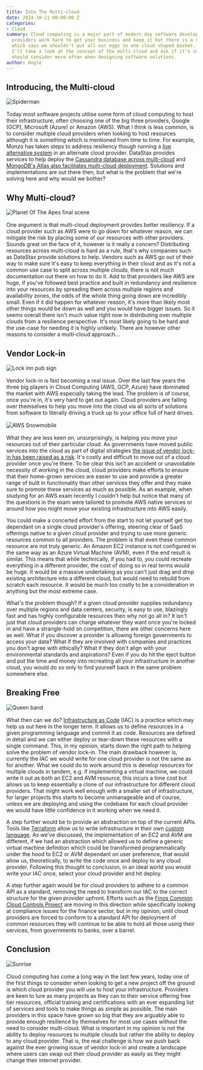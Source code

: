```yaml
---
title: Into The Multi-cloud
date: 2024-10-21 00:00:00 Z
categories:
- Cloud
summary: Cloud computing is a major part of modern day software development. Big cloud
  providers work hard to get your business and keep it but there is a school of thought
  which says we shouldn't put all our eggs in one cloud shaped basket. In this post
  I'll take a look at the concept of the multi-cloud and ask if it's something we
  should consider more often when designing software solutions.
author: dogle
---
```


## Introducing, the Multi-cloud

<img src="{{site.baseurl}}/dogle/assets/multicloud/sm.jpg" alt="Spiderman" title="With great cloud provider comes great problems" style="display: block; margin: 1rem auto;" />

Today most software projects utilise some form of cloud computing to host their infrastructure, often choosing one of the big three providers, Google (GCP), Microsoft (Azure) or Amazon (AWS). What I think is less common, is to consider multiple cloud providers when looking to host resources although it is something which is mentioned from time to time. For example, Monzo has taken steps to address resiliency though running a [live alternative system](https://www.linkedin.com/posts/joemerriman1989_monzo-banks-multi-cloud-environment-is-now-activity-7196510667674132481-7o5y/) in an alternate cloud provider. DataStax provides services to help deploy the [Cassandra database across multi-cloud](https://www.datastax.com/blog/datastax-helps-enterprises-achieve-multi-cloud-deployments-open-source-apache) and [MongoDB's Atlas also facilitates multi-cloud deployment](https://www.mongodb.com/resources/basics/multicloud). Solutions and implementations are out there then, but what is the problem that we're solving here and why would we bother?

## Why Multi-cloud?

<img src="{{site.baseurl}}/dogle/assets/multicloud/pota.jpg" alt="Planet Of The Apes final scene" title="You blew it up! Damn you! Goddamn you all to hell!" style="display: block; margin: 1rem auto;" />

One argument is that multi-cloud deployment provides better resiliency. If a cloud provider such as AWS were to go down for whatever reason, we can mitigate the risk by placing some of our resources with other providers. Sounds great on the face of it, however is it really a concern? Distributing resources across multi-cloud is hard as a rule, that's why companies such as DataStax provide solutions to help. Vendors such as AWS go out of their way to make sure it's easy to keep everything in their cloud and as it's not a common use case to split across multiple clouds, there is not much documentation out there on how to do it. Add to that providers like AWS are huge, if you've followed best practice and built in redundancy and resilience into your resources by spreading them across multiple regions and availability zones, the odds of the whole thing going down are incredibly small. Even if it did happen for whatever reason, it's more than likely most other things would be down as well and you would have bigger issues. So it seems overall there isn't much value right now in distributing over multiple clouds from a resilience perspective. It's most likely going to be hard and the use-case for needing it is highly unlikely. There are however other reasons to consider a multi-cloud approach...

## Vendor Lock-in

<img src="{{site.baseurl}}/dogle/assets/multicloud/li.jpg" alt="Lock inn pub sign" title="You can check out any time you like, but you can never leave" style="display: block; margin: 1rem auto;" />

Vendor lock-in is fast becoming a real issue. Over the last few years the three big players in Cloud Computing (AWS, GCP, Azure) have dominated the market with AWS especially taking the lead. The problem is of course, once you're in, it's very hard to get out again. Cloud providers are falling over themselves to help you move into the cloud via all sorts of solutions from software to literally driving a truck up to your office full of hard drives.

<img src="{{site.baseurl}}/dogle/assets/multicloud/aws-snowmobile.jpg" alt="AWS Snowmobile" title="AWS Snowmobile" style="display: block; margin: 1rem auto;" />

What they are less keen on, unsurprisingly, is helping you move your resources out of their particular cloud. As governments have moved public services into the cloud as part of digital strategies [the issue of vendor lock-in has been raised as a risk](https://www.theregister.com/2024/04/04/uk_cddo_admits_cloud_spending_lock_issues_exclusive/). It's costly and difficult to move out of a cloud provider once you're there. To be clear this isn't an accident or unavoidable necessity of working in the cloud, cloud providers make efforts to ensure that their home-grown services are easier to use and provide a greater range of built in functionality than other services they offer and they make sure to promote these services as much as possible. As an example, when studying for an AWS exam recently I couldn't help but notice that many of the questions in the exam were tailored to promote AWS native services or around how you might move your existing infrastructure into AWS easily.

You could make a concerted effort from the start to not let yourself get too dependant on a single cloud provider's offering, steering clear of SaaS offerings native to a given cloud provider and trying to use more generic resources common to all providers. The problem is that even these common resource are not truly generic. An Amazon EC2 instance is not configured in the same way as an Azure Virtual Machine (AVM), even if the end result is similar. This means that while technically, if you had to, you could recreate everything in a different provider, the cost of doing so in real terms would be huge. It would be a massive undertaking as you can't just drag and drop existing architecture into a different cloud, but would need to rebuild from scratch each resource. It would be much too costly to be a consideration in anything but the most extreme case.

What's the problem though? If a given cloud provider supplies redundancy over multiple regions and data centers, security, is easy to use, blazingly fast and has highly configurable resources then why not go all in? It isn't just that cloud providers can charge whatever they want once you're locked in and have a strangle-hold on competition, there are other concerns here as well. What if you discover a provider is allowing foreign governments to access your data? What if they are involved with companies and practices you don't agree with ethically? What if they don't align with your environmental standards and aspirations? Even if you do hit the eject button and put the time and money into recreating all your infrastructure in another cloud, you would do so only to find yourself back in the same problem somewhere else.

## Breaking Free

<img src="{{site.baseurl}}/dogle/assets/multicloud/I_Want_To_Break_Free.jpg" alt="Queen band" title="I want to break free" style="display: block; margin: 1rem auto;" />

What then can we do? [Infrastructure as Code](https://aws.amazon.com/what-is/iac/#:~:text=Infrastructure%20as%20code%20(IaC)%20is,%2C%20database%20connections%2C%20and%20storage.) (IAC) is a practice which may help us out here in the longer term. It allows us to define resources in a given programming language and commit it as code. Resources are defined in detail and we can either deploy or tear-down these resources with a single command. This, in my opinion, starts down the right path to helping solve the problem of vendor lock-in. The main drawback however is, currently the IAC we would write for one cloud provider is not the same as for another. What we could do to work around this is develop resources for multiple clouds in tandem, e.g. if implementing a virtual machine, we could write it out as both an EC2 and AVM resource, this incurs a time cost but allows us to keep essentially a clone of our infrastructure for different cloud providers. That might work well enough with a smaller set of infrastructure, for larger projects this starts to become unmanageable and of course, unless we are deploying and using the codebase for each cloud provider we would have little confidence in it working when we need it.

A step further would be to provide an abstraction on top of the current APIs. Tools like [Terraform](https://www.terraform.io/) allow us to write infrastructure in their own [custom language](https://developer.hashicorp.com/terraform/language). As we've discussed, the implementation of an EC2 and AVM are different, if we had an abstraction which allowed us to define a generic virtual machine definition which could be transformed programmatically under the hood to EC2 or AVM dependant on user preference, that would allow us, theoretically, to write the code once and deploy to any cloud provider. Following this thought to conclusion, in an ideal world you would write your IAC once, select your cloud provider and hit deploy.

A step further again would be for cloud providers to adhere to a common API as a standard, removing the need to transform our IAC to the correct structure for the given provider upfront. Efforts such as the [Finos Common Cloud Controls Project](https://blog.scottlogic.com/2024/09/23/intro-finos-ccc.html) are moving in this direction while specifically looking at compliance issues for the finance sector, but in my opinion, until cloud providers are forced to conform to a standard API for deployment of common resources they will continue to be able to hold all those using their services, from governments to banks, over a barrel.

## Conclusion

<img src="{{site.baseurl}}/dogle/assets/multicloud/sunrise.jpg" alt="Sunrise" title="A new dawn" style="display: block; margin: 1rem auto;" />

Cloud computing has come a long way in the last few years, today one of the first things to consider when looking to get a new project off the ground is which cloud provider you will use to host your infrastructure. Providers are keen to lure as many projects as they can to their service offering free tier resources, official training and certifications with an ever expanding list of services and tools to make things as simple as possible. The main providers in this space have grown so big that they are arguably able to provide enough resilience by themselves for most use cases without the need to consider multi-cloud. What is important in my opinion is not the ability to deploy resources to multiple clouds but rather the ability to deploy to any cloud provider. That is, the real challenge is how we push back against the ever growing issue of vendor lock-in and create a landscape where users can swap out their cloud provider as easily as they might change their internet provider.
